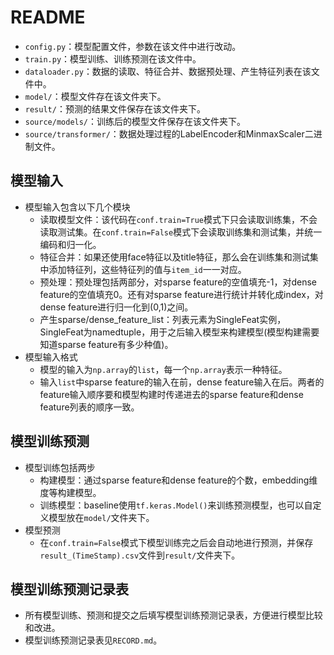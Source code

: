 # README

+ `config.py`：模型配置文件，参数在该文件中进行改动。
+ `train.py`：模型训练、训练预测在该文件中。
+ `dataloader.py`：数据的读取、特征合并、数据预处理、产生特征列表在该文件中。
+ `model/`：模型文件存在该文件夹下。
+ `result/`：预测的结果文件保存在该文件夹下。
+ `source/models/`：训练后的模型文件保存在该文件夹下。
+ `source/transformer/`：数据处理过程的LabelEncoder和MinmaxScaler二进制文件。

## 模型输入

+ 模型输入包含以下几个模块
  + 读取模型文件：该代码在`conf.train=True`模式下只会读取训练集，不会读取测试集。在`conf.train=False`模式下会读取训练集和测试集，并统一编码和归一化。
  + 特征合并：如果还使用face特征以及title特征，那么会在训练集和测试集中添加特征列，这些特征列的值与`item_id`一一对应。
  + 预处理：预处理包括两部分，对sparse feature的空值填充-1，对dense feature的空值填充0。还有对sparse feature进行统计并转化成index，对dense feature进行归一化到(0,1)之间。
  + 产生sparse/dense_feature_list：列表元素为SingleFeat实例，SingleFeat为namedtuple，用于之后输入模型来构建模型(模型构建需要知道sparse feature有多少种值)。
+ 模型输入格式
  + 模型的输入为`np.array`的`list`，每一个`np.array`表示一种特征。
  + 输入`list`中sparse feature的输入在前，dense feature输入在后。两者的feature输入顺序要和模型构建时传递进去的sparse feature和dense feature列表的顺序一致。

## 模型训练预测

+ 模型训练包括两步
  + 构建模型：通过sparse feature和dense feature的个数，embedding维度等构建模型。
  + 训练模型：baseline使用`tf.keras.Model()`来训练预测模型，也可以自定义模型放在`model/`文件夹下。
+ 模型预测
  + 在`conf.train=False`模式下模型训练完之后会自动地进行预测，并保存`result_(TimeStamp).csv`文件到`result/`文件夹下。

## 模型训练预测记录表

+ 所有模型训练、预测和提交之后填写模型训练预测记录表，方便进行模型比较和改进。
+ 模型训练预测记录表见`RECORD.md`。